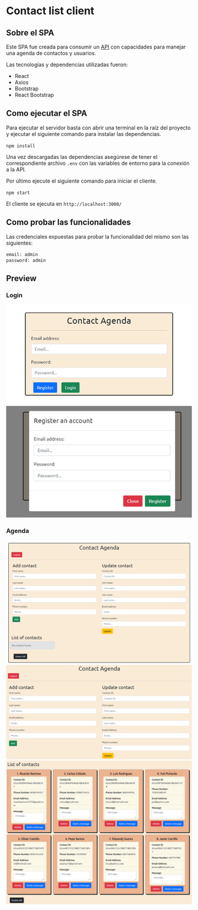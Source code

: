 # Contact list client

## Sobre el SPA

Este SPA fue creada para consumir un [API](https://github.com/Ricaidito/contact-list-api) con capacidades para manejar una agenda de contactos y usuarios.

Las tecnologías y dependencias utilizadas fueron:

- React
- Axios
- Bootstrap
- React Bootstrap

## Como ejecutar el SPA

Para ejecutar el servidor basta con abrir una terminal en la raíz del proyecto y ejecutar el siguiente comando para instalar las dependencias.

`npm install`

Una vez descargadas las dependencias asegúrese de tener el correspondiente archivo `.env` con las variables de entorno para la conexión a la API.

Por último ejecute el siguiente comando para iniciar el cliente.

`npm start`

El cliente se ejecuta en `http://localhost:3000/`

## Como probar las funcionalidades

Las credenciales expuestas para probar la funcionalidad del mismo son las siguientes:

```
email: admin
password: admin
```

## Preview

### Login

![login](./docs/login_demo.png)
![register](./docs/register_demo.png)

### Agenda

![no-contact](./docs/nocontact_demo.png)
![add-edit](./docs/addedit_demo.png)
![contacts](./docs/contact_demo.png)
